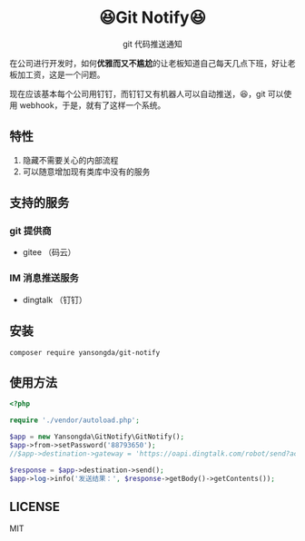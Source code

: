 <h1 align="center">😆Git Notify😆</h1>

<p align="center">
git 代码推送通知
</p>

在公司进行开发时，如何**优雅而又不尴尬**的让老板知道自己每天几点下班，好让老板加工资，这是一个问题。

现在应该基本每个公司用钉钉，而钉钉又有机器人可以自动推送，😆，git 可以使用 webhook，于是，就有了这样一个系统。

## 特性
1. 隐藏不需要关心的内部流程
2. 可以随意增加现有类库中没有的服务

## 支持的服务
### git 提供商
- gitee （码云）

### IM 消息推送服务
- dingtalk （钉钉）

## 安装
`composer require yansongda/git-notify`

## 使用方法
```php
<?php

require './vendor/autoload.php';

$app = new Yansongda\GitNotify\GitNotify();
$app->from->setPassword('88793650');
//$app->destination->gateway = 'https://oapi.dingtalk.com/robot/send?access_token=36c01ca8552fa8f9f6xxxxx';

$response = $app->destination->send();
$app->log->info('发送结果：', $response->getBody()->getContents());
```

## LICENSE
MIT
